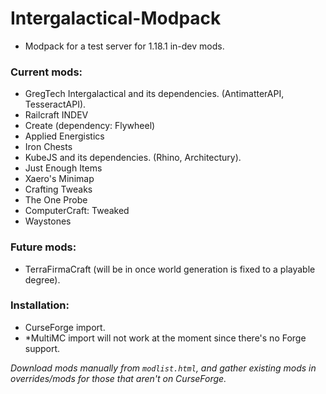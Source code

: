 # Intergalactical-Modpack
- Modpack for a test server for 1.18.1 in-dev mods.

### Current mods:

- GregTech Intergalactical and its dependencies. (AntimatterAPI, TesseractAPI).
- Railcraft INDEV
- Create (dependency: Flywheel)
- Applied Energistics
- Iron Chests
- KubeJS and its dependencies. (Rhino, Architectury).
- Just Enough Items
- Xaero's Minimap
- Crafting Tweaks
- The One Probe
- ComputerCraft: Tweaked
- Waystones

### Future mods:

- TerraFirmaCraft (will be in once world generation is fixed to a playable degree).

### Installation:

- CurseForge import.
- *MultiMC import will not work at the moment since there's no Forge support.

*Download mods manually from `modlist.html`, and gather existing mods in overrides/mods for those that aren't on CurseForge.*